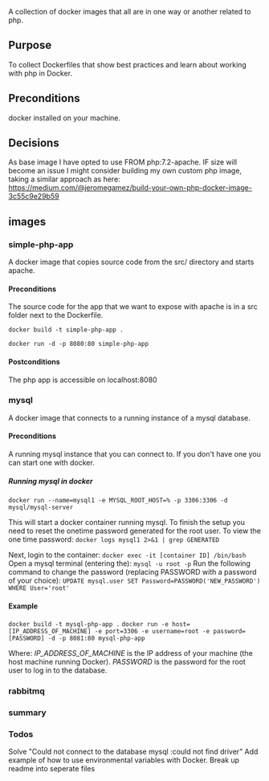 A collection of docker images that all are in one way or another related to php.

## Purpose
To collect Dockerfiles that show best practices and learn about working with php in Docker.

## Preconditions
docker installed on your machine.

## Decisions
As base image I have opted to use FROM php:7.2-apache. IF size will become an issue I might consider building my own custom php image, taking a similar approach as here: https://medium.com/@jeromegamez/build-your-own-php-docker-image-3c55c9e29b59

## images
### simple-php-app
A docker image that copies source code from the src/ directory and starts apache.
#### Preconditions
The source code for the app that we want to expose with apache is in a src folder next to the Dockerfile.

```docker build -t simple-php-app .```

```docker run -d -p 8080:80 simple-php-app```

#### Postconditions
The php app is accessible on localhost:8080

### mysql
A docker image that connects to a running instance of a mysql database.
#### Preconditions
A running mysql instance that you can connect to. If you don't have one you can start one with docker.
##### Running mysql in docker
```docker run --name=mysql1 -e MYSQL_ROOT_HOST=% -p 3306:3306 -d mysql/mysql-server```

This will start a docker container running mysql. To finish the setup you need to reset the onetime password generated for the root user. 
To view the one time password: 
```docker logs mysql1 2>&1 | grep GENERATED```

Next, login to the container:
```docker exec -it [container ID] /bin/bash```
Open a mysql terminal (entering the):
```mysql -u root -p```
Run the following command to change the password (replacing PASSWORD with a password of your choice):
```UPDATE mysql.user SET Password=PASSWORD('NEW_PASSWORD') WHERE User='root'```

#### Example
```docker build -t mysql-php-app .```
```docker run -e host=[IP_ADDRESS_OF_MACHINE] -e port=3306 -e username=root -e password=[PASSWORD] -d -p 8081:80 mysql-php-app```

Where:
*IP_ADDRESS_OF_MACHINE* is the IP address of your machine (the host machine running Docker).
*PASSWORD* is the password for the root user to log in to the database.
### rabbitmq
### summary
### Todos
Solve "Could not connect to the database mysql :could not find driver"
Add example of how to use environmental variables with Docker.
Break up readme into seperate files
